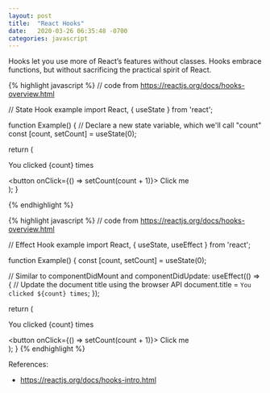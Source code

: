 ```yaml
---
layout: post
title:  "React Hooks"
date:   2020-03-26 06:35:48 -0700
categories: javascript
---
```


Hooks let you use more of React’s features without classes.
Hooks embrace functions, but without sacrificing the practical spirit of React. 

{% highlight javascript %}
// code from https://reactjs.org/docs/hooks-overview.html

// State Hook example
import React, { useState } from 'react';

function Example() {
  // Declare a new state variable, which we'll call "count"
  const [count, setCount] = useState(0);

  return (
    <div>
      <p>You clicked {count} times</p>
      <button onClick={() => setCount(count + 1)}>
        Click me
      </button>
    </div>
  );
}

{% endhighlight %}

{% highlight javascript %}
// code from https://reactjs.org/docs/hooks-overview.html

// Effect Hook example
import React, { useState, useEffect } from 'react';

function Example() {
  const [count, setCount] = useState(0);

  // Similar to componentDidMount and componentDidUpdate:
  useEffect(() => {
    // Update the document title using the browser API
    document.title = `You clicked ${count} times`;
  });

  return (
    <div>
      <p>You clicked {count} times</p>
      <button onClick={() => setCount(count + 1)}>
        Click me
      </button>
    </div>
  );
}
{% endhighlight %}

References:
- https://reactjs.org/docs/hooks-intro.html